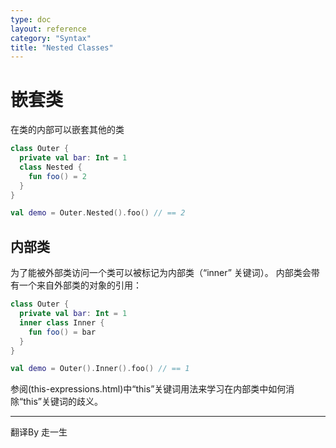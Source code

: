 ```yaml
---
type: doc
layout: reference
category: "Syntax"
title: "Nested Classes"
---
```


# 嵌套类  

在类的内部可以嵌套其他的类  

``` kotlin
class Outer {
  private val bar: Int = 1
  class Nested {
    fun foo() = 2
  }
}

val demo = Outer.Nested().foo() // == 2

```
## 内部类

为了能被外部类访问一个类可以被标记为内部类（“inner” 关键词）。
内部类会带有一个来自外部类的对象的引用：  

``` kotlin
class Outer {
  private val bar: Int = 1
  inner class Inner {
    fun foo() = bar
  }
}

val demo = Outer().Inner().foo() // == 1

```

参阅(this-expressions.html)中“this”关键词用法来学习在内部类中如何消除“this”关键词的歧义。

---

翻译By 走一生